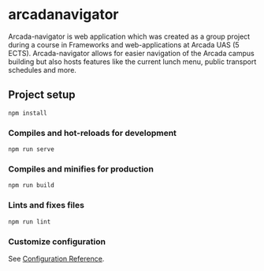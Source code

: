 # arcadanavigator

Arcada-navigator is web application which was created as a group project during a course in Frameworks and web-applications at Arcada UAS (5 ECTS). Arcada-navigator allows for easier navigation of the Arcada campus building but also hosts features like the current lunch menu, public transport schedules and more. 

## Project setup
```
npm install
```

### Compiles and hot-reloads for development
```
npm run serve
```

### Compiles and minifies for production
```
npm run build
```

### Lints and fixes files
```
npm run lint
```

### Customize configuration
See [Configuration Reference](https://cli.vuejs.org/config/).
